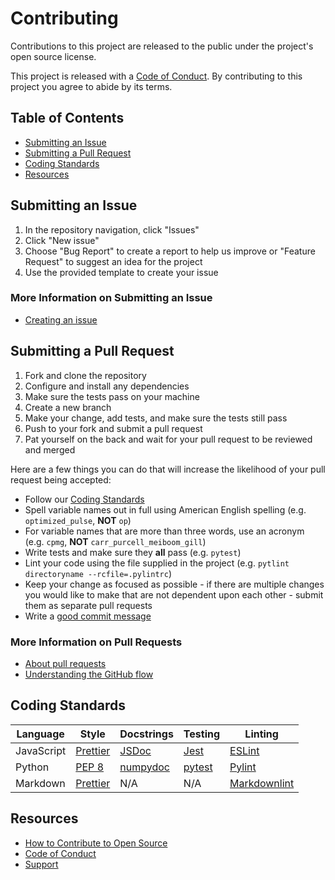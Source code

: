 # Contributing #

Contributions to this project are released to the public under the project's open source license.

This project is released with a [Code of Conduct](CODE_OF_CONDUCT.md). By contributing to this project you agree to abide by its terms.

## Table of Contents ##

- [Submitting an Issue](#submitting-an-issue)
- [Submitting a Pull Request](#submitting-a-pull-request)
- [Coding Standards](#coding-standards)
- [Resources](#resources)

## Submitting an Issue ##

1. In the repository navigation, click "Issues"
1. Click "New issue"
1. Choose "Bug Report" to create a report to help us improve or "Feature Request" to suggest an idea for the project
1. Use the provided template to create your issue

### More Information on Submitting an Issue ###

- [Creating an issue](https://help.github.com/en/articles/creating-an-issue)

## Submitting a Pull Request ##

1. Fork and clone the repository
1. Configure and install any dependencies
1. Make sure the tests pass on your machine
1. Create a new branch
1. Make your change, add tests, and make sure the tests still pass
1. Push to your fork and submit a pull request
1. Pat yourself on the back and wait for your pull request to be reviewed and merged

Here are a few things you can do that will increase the likelihood of your pull request being accepted:

- Follow our [Coding Standards](#coding-standards)
- Spell variable names out in full using American English spelling (e.g. `optimized_pulse`, **NOT** `op`)
- For variable names that are more than three words, use an acronym (e.g. `cpmg`, **NOT** `carr_purcell_meiboom_gill`)
- Write tests and make sure they **all** pass (e.g. `pytest`)
- Lint your code using the file supplied in the project (e.g. `pytlint directoryname --rcfile=.pylintrc`)
- Keep your change as focused as possible - if there are multiple changes you would like to make that are not dependent upon each other - submit them as separate pull requests
- Write a [good commit message](http://tbaggery.com/2008/04/19/a-note-about-git-commit-messages.html)

### More Information on Pull Requests ###

- [About pull requests](https://help.github.com/en/articles/about-pull-requests)
- [Understanding the GitHub flow](https://guides.github.com/introduction/flow/)

## Coding Standards ##

| Language   | Style                                              | Docstrings                                                        | Testing                       | Linting                                                       |
| ---------- | -------------------------------------------------- | ----------------------------------------------------------------- | ----------------------------- | ------------------------------------------------------------- |
| JavaScript | [Prettier](https://prettier.io/)                   | [JSDoc](http://usejsdoc.org/)                                     | [Jest](https://jestjs.io/)    | [ESLint](https://eslint.org/)                                 |
| Python     | [PEP 8](https://www.python.org/dev/peps/pep-0008/) | [numpydoc](https://numpydoc.readthedocs.io/en/latest/format.html) | [pytest](https://pytest.org/) | [Pylint](https://www.pylint.org/)                             |
| Markdown   | [Prettier](https://prettier.io/)                   | N/A                                                               | N/A                           | [Markdownlint](https://github.com/markdownlint/markdownlint/) |

## Resources ##

- [How to Contribute to Open Source](https://opensource.guide/how-to-contribute/)
- [Code of Conduct](CODE_OF_CONDUCT.md)
- [Support](SUPPORT.md)
